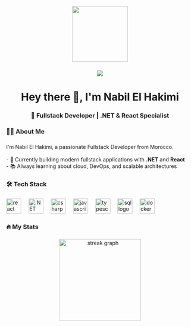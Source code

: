 <div align="center">
  <img height="150" src="https://avatars.githubusercontent.com/u/205308909?v=4"  />
</div>

###

<div align="center">
  <img src="https://visitor-badge.laobi.icu/badge?page_id=nabilelhakimi.nabilelhakimi"  />
</div>

###

<h1 align="center">Hey there 👋, I'm Nabil El Hakimi</h1>
<h3 align="center">🚀 Fullstack Developer | .NET & React Specialist</h3>

###

<h3 align="left">👨‍💻 About Me</h3>

###

<p align="left">
I'm Nabil El Hakimi, a passionate Fullstack Developer from Morocco.<br><br>
- 🔭 Currently building modern fullstack applications with <b>.NET</b> and <b>React</b><br>
- 📚 Always learning about cloud, DevOps, and scalable architectures<br>
</p>

###

<h3 align="left">🛠 Tech Stack</h3>

###

<div align="left">
  <img src="https://cdn.jsdelivr.net/gh/devicons/devicon/icons/react/react-original.svg" height="40" alt="react logo" />
  <img width="12" />
  <img src="https://cdn.jsdelivr.net/gh/devicons/devicon/icons/dot-net/dot-net-plain-wordmark.svg" height="40" alt=".NET logo" />
  <img width="12" />
  <img src="https://cdn.jsdelivr.net/gh/devicons/devicon/icons/csharp/csharp-original.svg" height="40" alt="csharp logo" />
  <img width="12" />
  <img src="https://cdn.jsdelivr.net/gh/devicons/devicon/icons/javascript/javascript-original.svg" height="40" alt="javascript logo" />
  <img width="12" />
  <img src="https://cdn.jsdelivr.net/gh/devicons/devicon/icons/typescript/typescript-original.svg" height="40" alt="typescript logo" />
  <img width="12" />
  <img src="https://cdn.jsdelivr.net/gh/devicons/devicon/icons/sqlite/sqlite-original.svg" height="40" alt="sql logo" />
  <img width="12" />
  <img src="https://cdn.jsdelivr.net/gh/devicons/devicon/icons/docker/docker-plain-wordmark.svg" height="40" alt="docker logo" />
</div>

###

<h3 align="left">🔥 My Stats</h3>

###

<div align="center">
  <img src="https://streak-stats.demolab.com?user=nabilelhakimi&locale=en&mode=daily&theme=dark&hide_border=false&border_radius=5&order=3" height="220" alt="streak graph"  />
</div>
